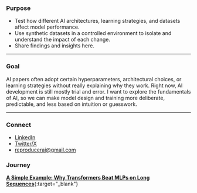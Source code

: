 ### Purpose
- Test how different AI architectures, learning strategies, and datasets affect model performance.
- Use synthetic datasets in a controlled environment to isolate and understand the impact of each change.
- Share findings and insights here.

---

### Goal
AI papers often adopt certain hyperparameters, architectural choices, or learning strategies without really explaining why they work. Right now, AI development is still mostly trial and error. I want to explore the fundamentals of AI, so we can make model design and training more deliberate, predictable, and less based on intuition or guesswork.

---

### Connect
- [LinkedIn](https://www.linkedin.com/in/minhaj-uddin-ansari-040573160/) 
- [Twitter/X](https://x.com/minhajansari_) 
- reproducerai@gmail.com

### Journey

[**A Simple Example: Why Transformers Beat MLPs on Long Sequences**](examples/transformers_vs_mlps.html){:target="_blank"}
